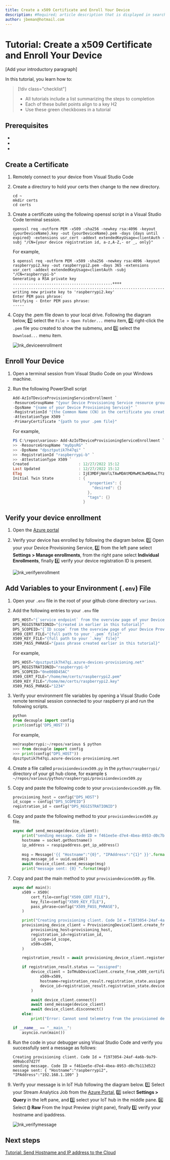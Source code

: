 ```yaml
---
title: Create a x509 Certificate and Enroll Your Device
description: #Required; article description that is displayed in search results. 
author: jbeman@hotmail.com
---
```


# Tutorial: Create a x509 Certificate and Enroll Your Device

<!-- 2. Introductory paragraph 
Required. Lead with a light intro that describes, in customer-friendly language, 
what the customer will learn, or do, or accomplish. Answer the fundamental “why 
would I want to do this?” question. Keep it short.
-->

[Add your introductory paragraph]

<!-- 3. Tutorial outline 
Required. Use the format provided in the list below.
-->

In this tutorial, you learn how to:

> [!div class="checklist"]
> * All tutorials include a list summarizing the steps to completion
> * Each of these bullet points align to a key H2
> * Use these green checkboxes in a tutorial

<!-- 4. Prerequisites 
Required. First prerequisite is a link to a free trial account if one exists. If there 
are no prerequisites, state that no prerequisites are needed for this tutorial.
-->

## Prerequisites

- <!-- An Azure account with an active subscription. [Create an account for free]
  (https://azure.microsoft.com/free/?WT.mc_id=A261C142F). -->
- <!-- prerequisite 2 -->
- <!-- prerequisite n -->

<!-- 5. H2s
Required. Give each H2 a heading that sets expectations for the content that follows. 
Follow the H2 headings with a sentence about how the section contributes to the whole.
-->

## Create a Certificate
<!-- Introduction paragraph -->

1. Remotely connect to your device from Visual Studio Code
1. Create a directory to hold your certs then change to the new directory.

    ```azurecli
    cd ~
    mkdir certs
    cd certs
    ```

1. Create a certificate using the following openssl script in a Visual Studio Code terminal session.

    ```azurecli
    openssl req -outform PEM -x509 -sha256 -newkey rsa:4096 -keyout {yourDeviceName}.key -out {yourDeviceName}.pem -days {days until expired} -extensions usr_cert -addext extendedKeyUsage=clientAuth -subj "/CN={your device registration id, a-z,A-Z,- or _, only}"
    ```

    For example,

    ```azurecli
    $ openssl req -outform PEM -x509 -sha256 -newkey rsa:4096 -keyout raspberrypi2.key -out raspberrypi2.pem -days 365 -extensions usr_cert -addext extendedKeyUsage=clientAuth -subj "/CN=raspberrypi-b"
    Generating a RSA private key
    ............................................++++
    ................................................................................++++
    writing new private key to 'raspberrypi2.key'
    Enter PEM pass phrase:
    Verifying - Enter PEM pass phrase:
    -----
    ```

1. Copy the .pem file down to your local drive. Following the diagram below, 1️⃣ select the `File > Open Folder...` menu item, 2️⃣ right-click the `.pem` file you created to show the submenu, and 3️⃣ select the `Download...` menu item.

    ![lnk_deviceenrollment]

## Enroll Your Device
<!-- Introduction paragraph -->
1. Open a terminal session from Visual Studio Code on your Windows machine.

1. Run the following PowerShell script

    ```powershell
    Add-AzIoTDeviceProvisioningServiceEnrollment `
    -ResourceGroupName "{your Device Provisioning Service resource group name}" `
    -DpsName "{name of your Device Provisioning Service}" `
    -RegistrationId "{the Common Name (CN) in the certificate you created}" `
    -AttestationType X509 `
    -PrimaryCertificate "{path to your .pem file}"
    ```

    For example,

    ```powershell
    PS C:\repos\various> Add-AzIoTDeviceProvisioningServiceEnrollment `
    >> -ResourceGroupName "myDpsRG" `
    >> -DpsName "dpsztputik7h47qi" `
    >> -RegistrationId "raspberrypi-b" `
    >> -AttestationType X509 `
    Created                      : 12/27/2022 15:12
    Last Updated                 : 12/27/2022 15:12
    ETag                         : IjE3MDFjNmVlLTAwMDAtMDMwMC0wMDAwLTYzYWI4MDZiMDAwMCI=
    Initial Twin State           : {
                                     "properties": {
                                       "desired": {}
                                     },
                                     "tags": {}
                                   }
    ```

## Verify your device enrollment

1. Open the [Azure portal](https://portal.azure.com)
1. Verify your device has enrolled by following the diagram below. 1️⃣ Open your your Device Provisioning Service, 2️⃣ from the left pane select **Settings > Manage enrollments**, from the right pane select **Individual Enrollments**, finally 4️⃣ verify your device registration ID is present.

    ![lnk_verifyenrollment]

## Add Variables to your Environment (`.env`) File

1. Open your `.env` file in the root of your github clone directory `various`.
1. Add the following entries to your `.env` file


    ```python
    DPS_HOST="{`service endpoint` from the overview page of your Device Provisioning Service}"
    DPS_REGISTRATIONID="{created in earlier in this tutorial}"
    DPS_SCOPEID="{`ID scope` from the overview page of your Device Provisioning Service}"
    X509_CERT_FILE="{full path to your `.pem` file}"
    X509_KEY_FILE="{full path to your `.key` file}"
    X509_PASS_PHRASE="{pass phrase created earlier in this tutorial}"
    ```

    For example,

    ```python
    DPS_HOST="dpsztputik7h47qi.azure-devices-provisioning.net"
    DPS_REGISTRATIONID="raspberrypi-b"
    DPS_SCOPEID="0ne008D45AC"
    X509_CERT_FILE="/home/me/certs/raspberrypi2.pem"
    X509_KEY_FILE="/home/me/certs/raspberrypi2.key"
    X509_PASS_PHRASE="1234"

1. Verify your environment file variables by opening a Visual Studio Code remote terminal session connected to your raspberry pi and run the following scripts.

    ```python
    python
    from decouple import config
    print(config('DPS_HOST'))
    ```

    For example,

    ```python
    me@raspberrypi:~/repos/various $ python
    >>> from decouple import config
    >>> print(config("DPS_HOST"))
    dpsztputik7h47qi.azure-devices-provisioning.net
    ```

1. Create a file called `provisiondevicex509.py` in the `python/raspberrypi/` directory of your git hub clone, for example `$ ~/repos/various/python/raspberrypi/provisiondevicex509.py`
1. Copy and paste the following code to your `provisiondevicex509.py` file.

    ```python
    provisioning_host = config("DPS_HOST")
    id_scope = config("DPS_SCOPEID")
    registration_id = config("DPS_REGISTRATIONID")
    ```

1. Copy and paste the following method to your `provisiondevicex509.py` file.

    ```python
    async def send_message(device_client):
        print("sending message. Code ID = f461ee5e-d7e4-4bea-8953-d0c7b113d522")
        hostname = socket.gethostname()
        ip_address = raspipaddress.get_ip_address()
        
        msg = Message('{{ "Hostname":"{0}", "IPAddress":"{1}" }}'.format(hostname, ip_address) )
        msg.message_id = uuid.uuid4()
        await device_client.send_message(msg)
        print("message sent: {0} ".format(msg))
    ```

1. Copy and past the main method to your `provisiondevicex509.py` file.

    ```python
    async def main():
        x509 = X509(
            cert_file=config("X509_CERT_FILE"),
            key_file=config("X509_KEY_FILE"),
            pass_phrase=config("X509_PASS_PHRASE"),
        )
    
        print("Creating provisioning client. Code Id = f1973054-24af-4a6b-9a79-409abcd7d27f")
        provisioning_device_client = ProvisioningDeviceClient.create_from_x509_certificate(
            provisioning_host=provisioning_host,
            registration_id=registration_id,
            id_scope=id_scope,
            x509=x509,
        )
    
        registration_result = await provisioning_device_client.register()
    
        if registration_result.status == "assigned":
            device_client = IoTHubDeviceClient.create_from_x509_certificate(
                x509=x509,
                hostname=registration_result.registration_state.assigned_hub,
                device_id=registration_result.registration_state.device_id,
            )
    
            await device_client.connect()
            await send_message(device_client)
            await device_client.disconnect()
        else:
            print("Error: Cannot send telemetry from the provisioned device. CodeID = f586eb27-5b36-46fa-ae25-5ffb3ad19efc")
    
    if __name__ == "__main__":
        asyncio.run(main())
    ```

1. Run the code in your debugger using Visual Studio Code and verify you successfully sent a message as follows:

    ```azurecli
    Creating provisioning client. Code Id = f1973054-24af-4a6b-9a79-409abcd7d27f
    sending message. Code ID = f461ee5e-d7e4-4bea-8953-d0c7b113d522
    message sent: { "Hostname":"raspberrypi2", "IPAddress":"192.168.1.109" }
    ```

1. Verify your message is in IoT Hub following the diagram below. 1️⃣ Select your Stream Analytics Job from the [Azure Portal](https://portal.azure.com), 2️⃣ select **Settings > Query** in the left pane, and 3️⃣ select your IoT hub in the middle pane. 4️⃣ Select **() Raw** From the Input Preview (right pane), finally 5️⃣ verify your hostname and ipaddress.

    ![lnk_verifymessage]

## Next steps

[Tutorial: Send Hostname and IP address to the Cloud](tutorial-rasp-d2cipandhostname.md)

<!--images-->

[lnk_deviceenrollment]: media/tutorial-dpsx509deviceenrollment/downloadpemfile.png
[lnk_verifyenrollment]: media/tutorial-dpsx509deviceenrollment/verifyenrollment.png
[lnk_verifymessage]: media/tutorial-dpsx509deviceenrollment/verifymessage.png